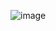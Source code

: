 ![image](https://github.com/TimonMonster/Quartic/assets/110848460/c7a4b151-5eee-4598-ad68-8600e0f02f47)
